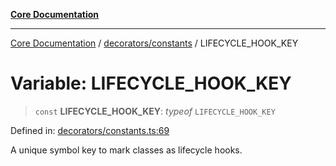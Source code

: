 [**Core Documentation**](../../../README.md)

***

[Core Documentation](../../../README.md) / [decorators/constants](../README.md) / LIFECYCLE\_HOOK\_KEY

# Variable: LIFECYCLE\_HOOK\_KEY

> `const` **LIFECYCLE\_HOOK\_KEY**: *typeof* `LIFECYCLE_HOOK_KEY`

Defined in: [decorators/constants.ts:69](https://github.com/stonemjs/core/blob/3581a30de158e951ead319c3cc6abead0be9639f/src/decorators/constants.ts#L69)

A unique symbol key to mark classes as lifecycle hooks.

